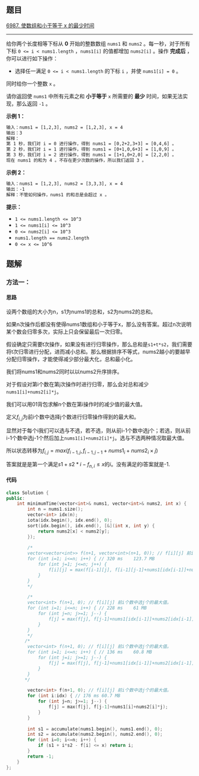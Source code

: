 ## 题目

[6987. 使数组和小于等于 x 的最少时间](https://leetcode.cn/problems/minimum-time-to-make-array-sum-at-most-x/)

---

给你两个长度相等下标从 **0** 开始的整数数组 `nums1` 和 `nums2` 。每一秒，对于所有下标 `0 <= i < nums1.length` ，`nums1[i]` 的值都增加 `nums2[i]` 。操作 **完成后** ，你可以进行如下操作：

-   选择任一满足 `0 <= i < nums1.length` 的下标 `i` ，并使 `nums1[i] = 0` 。

同时给你一个整数 `x` 。

请你返回使 `nums1` 中所有元素之和 **小于等于** `x` 所需要的 **最少** 时间，如果无法实现，那么返回 `-1` 。

  

**示例 1：**

```txt
输入：nums1 = [1,2,3], nums2 = [1,2,3], x = 4
输出：3
解释：
第 1 秒，我们对 i = 0 进行操作，得到 nums1 = [0,2+2,3+3] = [0,4,6] 。
第 2 秒，我们对 i = 1 进行操作，得到 nums1 = [0+1,0,6+3] = [1,0,9] 。
第 3 秒，我们对 i = 2 进行操作，得到 nums1 = [1+1,0+2,0] = [2,2,0] 。
现在 nums1 的和为 4 。不存在更少次数的操作，所以我们返回 3 。
```

**示例 2：**

```txt
输入：nums1 = [1,2,3], nums2 = [3,3,3], x = 4
输出：-1
解释：不管如何操作，nums1 的和总是会超过 x 。
```
  

**提示：**

-   `1 <= nums1.length <= 10^3`
-   `1 <= nums1[i] <= 10^3`
-   `0 <= nums2[i] <= 10^3`
-   `nums1.length == nums2.length`
-   `0 <= x <= 10^6`

  

## 题解

### 方法一：

#### 思路

设两个数组的大小为n，s1为nums1的总和，s2为nums2的总和。

如果n次操作后都没有使得nums1数组和小于等于x，那么没有答案。超过n次说明某个数会归零多次，实际上只会保留最后一次归零。

假设确定只需要t次操作，如果没有进行归零操作，那么总和是`s1+t*s2`，我们需要将t次归零进行分配，进而减小总和。那么根据排序不等式，nums2越小的要越早分配归零操作，才能使得减少部分最大化，总和最小化。

我们将nums1和nums2同时以以nums2升序排序。

对于假设对第i个数在第j次操作时进行归零，那么会对总和减少`nums1[i]+nums2[i]*j`。

我们可以用01背包求解n个数在第i操作时的减少值的最大值。

定义$f_{i,j}$为前i个数中选择j个数进行归零操作得到的最大和。

显然对于每个i我们可以选与不选，若不选，则从前i-1个数中选j个；若选，则从前i-1个数中选j-1个然后加上`nums1[i]+nums2[i]*j`。选与不选两种情况取最大值。

所以状态转移为$f_{i,j} = max(f_{i-1, j}, f_{i-1,j-1}+nums1_i+nums2_i\times j)$

答案就是是第一个满足$s1+s2*i-f_{n,i}\le x$的$i$。没有满足的i答案就是-1.


#### 代码

```cpp
class Solution {
public:
    int minimumTime(vector<int>& nums1, vector<int>& nums2, int x) {
        int n = nums1.size();
        vector<int> idx(n);
        iota(idx.begin(), idx.end(), 0);
        sort(idx.begin(), idx.end(), [&](int x, int y) {
            return nums2[x] < nums2[y];
        });
        
        /*
        vector<vector<int>> f(n+1, vector<int>(n+1, 0)); // f[i][j] 前i个数中选j个的最大值。
        for (int i=1; i<=n; i++) { // 320 ms	123.7 MB
            for (int j=1; j<=n; j++) {
                f[i][j] = max(f[i-1][j], f[i-1][j-1]+nums1[idx[i-1]]+nums2[idx[i-1]]*j);
            }
        }
        */

        /*
        vector<int> f(n+1, 0); // f[i][j] 前i个数中选j个的最大值。
        for (int i=1; i<=n; i++) { // 228 ms	61 MB
            for (int j=n; j>=1; j--) {
                f[j] = max(f[j], f[j-1]+nums1[idx[i-1]]+nums2[idx[i-1]]*j);
            }
        }
        */
       /*
        vector<int> f(n+1, 0); // f[i][j] 前i个数中选j个的最大值。
        for (int i=1; i<=n; i++) { // 136 ms	60.8 MB
            for (int j=i; j>=1; j--) {
                f[j] = max(f[j], f[j-1]+nums1[idx[i-1]]+nums2[idx[i-1]]*j);
            }
        }
       */

        vector<int> f(n+1, 0); // f[i][j] 前i个数中选j个的最大值。
        for (int i:idx) { // 176 ms	60.7 MB
            for (int j=n; j>=1; j--) {
                f[j] = max(f[j], f[j-1]+nums1[i]+nums2[i]*j);
            }
        }
        
        int s1 = accumulate(nums1.begin(), nums1.end(), 0);
        int s2 = accumulate(nums2.begin(), nums2.end(), 0);
        for (int i=0; i<=n; i++) {
            if (s1 + i*s2 - f[i] <= x) return i;
        }
        return -1;
    }
};
```
